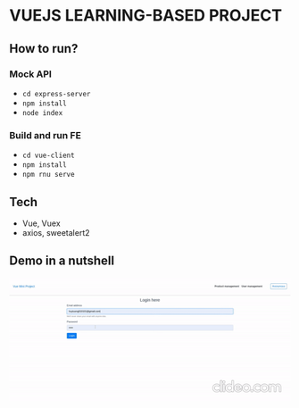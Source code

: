 # VUEJS LEARNING-BASED PROJECT

## How to run?

### Mock API
- `cd express-server`
- `npm install`
- `node index`

### Build and run FE
- `cd vue-client`
- `npm install`
- `npm rnu serve`

## Tech
- Vue, Vuex
- axios, sweetalert2

## Demo in a nutshell
![Demo](./demo.gif)

